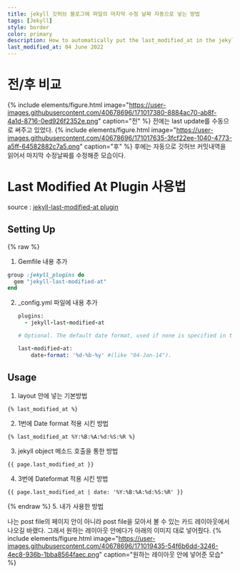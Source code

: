 ```yaml
---
title: jekyll 깃허브 블로그에 파일의 마지막 수정 날짜 자동으로 넣는 방법
tags: [Jekyll]
style: border
color: primary
description: How to automatically put the last_modified_at in the jekyll GitHub blog
last_modified_at: 04 June 2022
---
```


# 전/후 비교

{% include elements/figure.html image="https://user-images.githubusercontent.com/40678696/171017380-8884ac70-ab8f-4a1d-8716-0ed926f2352e.png" caption="전" %}
전에는 last update를 수동으로 써주고 있었다.
{% include elements/figure.html image="https://user-images.githubusercontent.com/40678696/171017635-3fcf22ee-1040-4773-a5ff-64582882c7a5.png" caption="후" %}
후에는 자동으로 깃허브 커밋내역을 읽어서 마지막 수정날짜를 수정해준 모습이다.

# Last Modified At Plugin 사용법

source : [jekyll-last-modified-at plugin](https://github.com/gjtorikian/jekyll-last-modified-at)

## Setting Up

{% raw %}

1. Gemfile 내용 추가

```ruby
group :jekyll_plugins do
  gem "jekyll-last-modified-at"
end
```

2. \_config.yml 파일에 내용 추가

   ```ruby
   plugins:
     - jekyll-last-modified-at

   # Optional. The default date format, used if none is specified in the tag.

   last-modified-at:
   ​    date-format: '%d-%b-%y' #(like "04-Jan-14").

   ```

## Usage

1. layout 안에 넣는 기본방법

```
{% last_modified_at %}
```

2. 1번에 Date format 적용 시킨 방법

```
{% last_modified_at %Y:%B:%A:%d:%S:%R %}
```

3. jekyll object 메소드 호출을 통한 방법

```
{{ page.last_modified_at }}
```

4. 3번에 Dateformat 적용 시킨 방법

```
{{ page.last_modified_at | date: '%Y:%B:%A:%d:%S:%R' }}
```

{% endraw %} 5. 내가 사용한 방법

나는 post file의 페이지 안이 아니라 post file을 모아서 볼 수 있는 카드 레이아웃에서 나오길 바랬다. 그래서 원하는 레이아웃 안에다가 아래의 이미지 대로 넣어줬다.
{% include elements/figure.html image="https://user-images.githubusercontent.com/40678696/171019435-54f6b6dd-3246-4ec8-936b-1bba8564faec.png" caption="원하는 레이아웃 안에 넣어준 모습" %}
